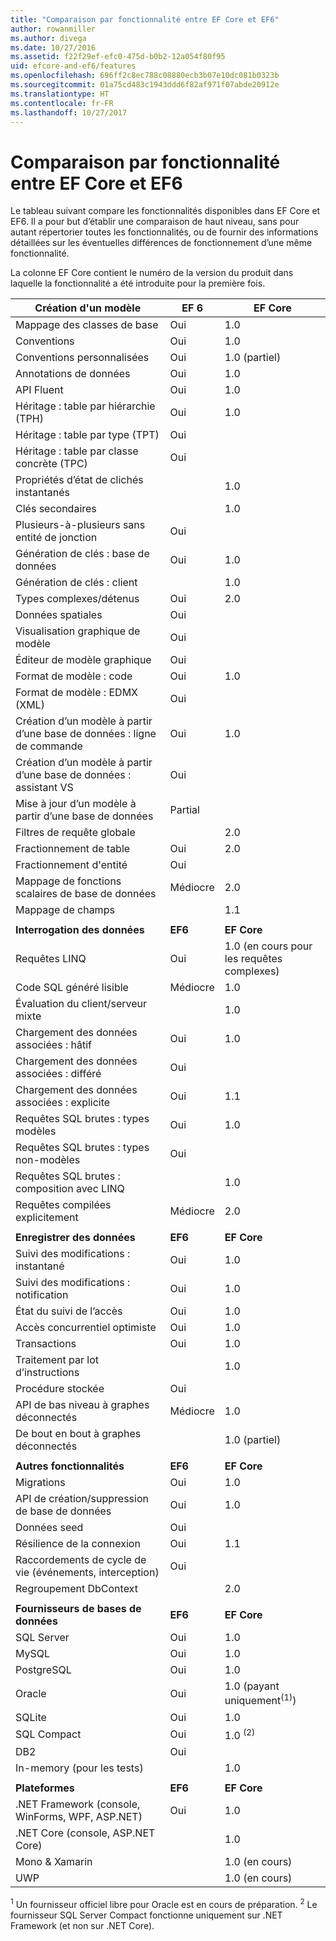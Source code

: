 ```yaml
---
title: "Comparaison par fonctionnalité entre EF Core et EF6"
author: rowanmiller
ms.author: divega
ms.date: 10/27/2016
ms.assetid: f22f29ef-efc0-475d-b0b2-12a054f80f95
uid: efcore-and-ef6/features
ms.openlocfilehash: 696ff2c8ec788c08880ecb3b07e10dc081b0323b
ms.sourcegitcommit: 01a75cd483c1943ddd6f82af971f07abde20912e
ms.translationtype: HT
ms.contentlocale: fr-FR
ms.lasthandoff: 10/27/2017
---
```

# <a name="ef-core-and-ef6-feature-by-feature-comparison"></a>Comparaison par fonctionnalité entre EF Core et EF6

Le tableau suivant compare les fonctionnalités disponibles dans EF Core et EF6. Il a pour but d’établir une comparaison de haut niveau, sans pour autant répertorier toutes les fonctionnalités, ou de fournir des informations détaillées sur les éventuelles différences de fonctionnement d’une même fonctionnalité.

La colonne EF Core contient le numéro de la version du produit dans laquelle la fonctionnalité a été introduite pour la première fois.

| **Création d'un modèle** |**EF 6** |**EF Core** |
|-|-|-|
| Mappage des classes de base                         | Oui | 1.0 |
| Conventions                                 | Oui | 1.0 |
| Conventions personnalisées                          | Oui | 1.0 (partiel) |
| Annotations de données                            | Oui | 1.0 |
| API Fluent                                  | Oui | 1.0 |
| Héritage : table par hiérarchie (TPH)      | Oui | 1.0 |
| Héritage : table par type (TPT)           | Oui |     |
| Héritage : table par classe concrète (TPC) | Oui |     |
| Propriétés d’état de clichés instantanés                     |     | 1.0 |
| Clés secondaires                              |     | 1.0 |
| Plusieurs-à-plusieurs sans entité de jonction            | Oui |     |
| Génération de clés : base de données                    | Oui | 1.0 |
| Génération de clés : client                      |     | 1.0 |
| Types complexes/détenus                         | Oui | 2.0 |
| Données spatiales                                | Oui |     |
| Visualisation graphique de modèle            | Oui |     |
| Éditeur de modèle graphique                      | Oui |     |
| Format de modèle : code                          | Oui | 1.0 |
| Format de modèle : EDMX (XML)                    | Oui |     |
| Création d’un modèle à partir d’une base de données : ligne de commande    | Oui | 1.0 |
| Création d’un modèle à partir d’une base de données : assistant VS       | Oui |     |
| Mise à jour d’un modèle à partir d’une base de données                  | Partial | |
| Filtres de requête globale                        |     | 2.0 |
| Fractionnement de table                             | Oui | 2.0 |
| Fractionnement d'entité                            | Oui |     |
| Mappage de fonctions scalaires de base de données            | Médiocre | 2.0 |
| Mappage de champs                               |     | 1.1 |
| | | |
| **Interrogation des données** |**EF6** |**EF Core** |
| Requêtes LINQ                                | Oui | 1.0 (en cours pour les requêtes complexes) |
| Code SQL généré lisible                      | Médiocre | 1.0 |
| Évaluation du client/serveur mixte              |     | 1.0 |
| Chargement des données associées : hâtif                 | Oui | 1.0 |
| Chargement des données associées : différé                  | Oui |     |
| Chargement des données associées : explicite              | Oui | 1.1 |
| Requêtes SQL brutes : types modèles                | Oui | 1.0 |
| Requêtes SQL brutes : types non-modèles            | Oui |     |
| Requêtes SQL brutes : composition avec LINQ        |     | 1.0 |
| Requêtes compilées explicitement                 | Médiocre | 2.0 |
| | | |
| **Enregistrer des données** |**EF6** |**EF Core** |
| Suivi des modifications : instantané                   | Oui | 1.0 |
| Suivi des modifications : notification               | Oui | 1.0 |
| État du suivi de l’accès                     | Oui | 1.0 |
| Accès concurrentiel optimiste                      | Oui | 1.0 |
| Transactions                                | Oui | 1.0 |
| Traitement par lot d’instructions                      |     | 1.0 |
| Procédure stockée                            | Oui |     |
| API de bas niveau à graphes déconnectés           | Médiocre | 1.0 |
| De bout en bout à graphes déconnectés               |     | 1.0 (partiel) |
| | | |
| **Autres fonctionnalités** |**EF6** |**EF Core** |
| Migrations                                  | Oui | 1.0 |
| API de création/suppression de base de données             | Oui | 1.0 |
| Données seed                                   | Oui |     |
| Résilience de la connexion                       | Oui | 1.1 |
| Raccordements de cycle de vie (événements, interception)      | Oui |     |
| Regroupement DbContext                           |     | 2.0 |
| | | |
| **Fournisseurs de bases de données** |**EF6**|**EF Core** |
| SQL Server                                  | Oui | 1.0 |
| MySQL                                       | Oui | 1.0 |
| PostgreSQL                                  | Oui | 1.0 |
| Oracle                                      | Oui | 1.0 (payant uniquement<sup>(1)</sup>) |
| SQLite                                      | Oui | 1.0 |
| SQL Compact                                 | Oui | 1.0 <sup>(2)</sup> |
| DB2                                         | Oui |     |
| In-memory (pour les tests)                      |     | 1.0 |
| | | |
| **Plateformes** |**EF6** |**EF Core** |
| .NET Framework (console, WinForms, WPF, ASP.NET) | Oui | 1.0 |
| .NET Core (console, ASP.NET Core)           |     | 1.0 |
| Mono & Xamarin                              |     | 1.0 (en cours) |
| UWP                                         |     | 1.0 (en cours) |

<sup>1</sup> Un fournisseur officiel libre pour Oracle est en cours de préparation.
<sup>2</sup> Le fournisseur SQL Server Compact fonctionne uniquement sur .NET Framework (et non sur .NET Core).
